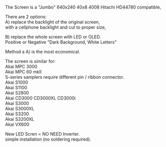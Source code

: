 The Screen is a "Jumbo" 640x240 40x8 4008 Hitachi HD44780 compatible, 

There are 2 options: </br>
A) replace the backlight of the original screen, </br>
with a cellphone backlight and cut to proper size, </br>

B) replace the whole screen with LED or OLED. </br>
Positive or Negative "Dark Background, White Letters"  </br>

Method a A) is the most economical. </br>

The screen is similar for: </br>
Akai MPC 3000 </br>
Akai MPC 60 mkII </br>
S-series samplers require different pin / ribbon connector.  </br>
Akai S1000 </br>
Akai S1100 </br>
Akai S2800 </br>
Akai CD3000 CD3000XL CD3000i </br>
Akai S3000 </br>
Akai S3000XL </br>
Akai S3200 </br>
Akai S3200XL </br>
Akai VX600 </br>

New LED Scren = NO NEED Inverter. </br>
simple installation (no soldering required). </br>
